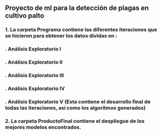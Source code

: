 ## Proyecto de ml para la detección de plagas en cultivo palto

### 1. La carpeta Programa contiene las diferentes iteraciones que se hicieron para obtener los datos dividas en :
   ### . Análisis Exploratorio I
   ### . Análisis Exploratorio II
   ### . Análisis Exploratorio III
   ### . Análisis Exploratorio IV
   ### . Análisis Exploratorio V (Esta contiene el desarrollo final de todas las iteraciones, así como los algoritmos generados)
   
### 2. La carpeta ProductoFinal contiene el despliegue de los mejores modelos encontrados.
    
